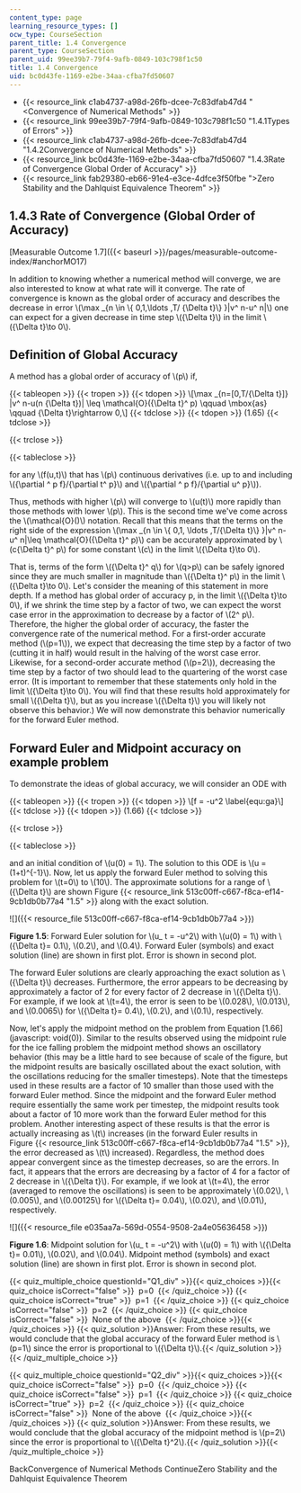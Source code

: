 ```yaml
---
content_type: page
learning_resource_types: []
ocw_type: CourseSection
parent_title: 1.4 Convergence
parent_type: CourseSection
parent_uid: 99ee39b7-79f4-9afb-0849-103c798f1c50
title: 1.4 Convergence
uid: bc0d43fe-1169-e2be-34aa-cfba7fd50607
---
```


*   {{< resource_link c1ab4737-a98d-26fb-dcee-7c83dfab47d4 "\<Convergence of Numerical Methods" >}}
*   {{< resource_link 99ee39b7-79f4-9afb-0849-103c798f1c50 "1.4.1Types of Errors" >}}
*   {{< resource_link c1ab4737-a98d-26fb-dcee-7c83dfab47d4 "1.4.2Convergence of Numerical Methods" >}}
*   {{< resource_link bc0d43fe-1169-e2be-34aa-cfba7fd50607 "1.4.3Rate of Convergence Global Order of Accuracy" >}}
*   {{< resource_link fab29380-eb66-91e4-e3ce-4dfce3f50fbe "\>Zero Stability and the Dahlquist Equivalence Theorem" >}}

1.4.3 Rate of Convergence (Global Order of Accuracy)
----------------------------------------------------

[Measurable Outcome 1.7]({{< baseurl >}}/pages/measurable-outcome-index/#anchorMO17)

In addition to knowing whether a numerical method will converge, we are also interested to know at what rate will it converge. The rate of convergence is known as the global order of accuracy and describes the decrease in error \\(\\max \_{n \\in \\{ 0,1,\\ldots ,T/ {\\Delta t}\\} }|v^ n-u^ n|\\) one can expect for a given decrease in time step \\({\\Delta t}\\) in the limit \\({\\Delta t}\\to 0\\).

Definition of Global Accuracy
-----------------------------

A method has a global order of accuracy of \\(p\\) if,

{{< tableopen >}}
{{< tropen >}}
{{< tdopen >}}
\\\[\\max \_{n=\[0,T/{\\Delta t}\]} |v^ n-u(n {\\Delta t})| \\leq \\mathcal{O}({\\Delta t}^ p) \\qquad \\mbox{as} \\qquad {\\Delta t}\\rightarrow 0,\\\]
{{< tdclose >}}
{{< tdopen >}}
(1.65)
{{< tdclose >}}

{{< trclose >}}

{{< tableclose >}}

for any \\(f(u,t)\\) that has \\(p\\) continuous derivatives (i.e. up to and including \\({\\partial ^ p f}/{\\partial t^ p}\\) and \\({\\partial ^ p f}/{\\partial u^ p}\\)).

Thus, methods with higher \\(p\\) will converge to \\(u(t)\\) more rapidly than those methods with lower \\(p\\). This is the second time we've come across the \\(\\mathcal{O}()\\) notation. Recall that this means that the terms on the right side of the expression \\(\\max \_{n \\in \\{ 0,1, \\ldots ,T/{\\Delta t}\\} }|v^ n-u^ n|\\leq \\mathcal{O}({\\Delta t}^ p)\\) can be accurately approximated by \\(c{\\Delta t}^ p\\) for some constant \\(c\\) in the limit \\({\\Delta t}\\to 0\\).

That is, terms of the form \\({\\Delta t}^ q\\) for \\(q>p\\) can be safely ignored since they are much smaller in magnitude than \\({\\Delta t}^ p\\) in the limit \\({\\Delta t}\\to 0\\). Let's consider the meaning of this statement in more depth. If a method has global order of accuracy p, in the limit \\({\\Delta t}\\to 0\\), if we shrink the time step by a factor of two, we can expect the worst case error in the approximation to decrease by a factor of \\(2^ p\\). Therefore, the higher the global order of accuracy, the faster the convergence rate of the numerical method. For a first-order accurate method (\\(p=1\\)), we expect that decreasing the time step by a factor of two (cutting it in half) would result in the halving of the worst case error. Likewise, for a second-order accurate method (\\(p=2\\)), decreasing the time step by a factor of two should lead to the quartering of the worst case error. (It is important to remember that these statements only hold in the limit \\({\\Delta t}\\to 0\\). You will find that these results hold approximately for small \\({\\Delta t}\\), but as you increase \\({\\Delta t}\\) you will likely not observe this behavior.) We will now demonstrate this behavior numerically for the forward Euler method.

Forward Euler and Midpoint accuracy on example problem
------------------------------------------------------

To demonstrate the ideas of global accuracy, we will consider an ODE with

{{< tableopen >}}
{{< tropen >}}
{{< tdopen >}}
\\\[f = -u^2 \\label{equ:ga}\\\]
{{< tdclose >}}
{{< tdopen >}}
(1.66)
{{< tdclose >}}

{{< trclose >}}

{{< tableclose >}}

and an initial condition of \\(u(0) = 1\\). The solution to this ODE is \\(u = (1+t)^{-1}\\). Now, let us apply the forward Euler method to solving this problem for \\(t=0\\) to \\(10\\). The approximate solutions for a range of \\({\\Delta t}\\) are shown Figure {{< resource_link 513c00ff-c667-f8ca-ef14-9cb1db0b77a4 "1.5" >}} along with the exact solution.

![]({{< resource_file 513c00ff-c667-f8ca-ef14-9cb1db0b77a4 >}})

**Figure 1.5**: Forward Euler solution for \\(u\_ t = -u^2\\) with \\(u(0) = 1\\) with \\({\\Delta t}= 0.1\\), \\(0.2\\), and \\(0.4\\). Forward Euler (symbols) and exact solution (line) are shown in first plot. Error is shown in second plot.

The forward Euler solutions are clearly approaching the exact solution as \\({\\Delta t}\\) decreases. Furthermore, the error appears to be decreasing by approximately a factor of 2 for every factor of 2 decrease in \\({\\Delta t}\\). For example, if we look at \\(t=4\\), the error is seen to be \\(0.028\\), \\(0.013\\), and \\(0.0065\\) for \\({\\Delta t}= 0.4\\), \\(0.2\\), and \\(0.1\\), respectively.

Now, let's apply the midpoint method on the problem from Equation [1.66](javascript: void(0)). Similar to the results observed using the midpoint rule for the ice falling problem the midpoint method shows an oscillatory behavior (this may be a little hard to see because of scale of the figure, but the midpoint results are basically oscillated about the exact solution, with the oscillations reducing for the smaller timesteps). Note that the timesteps used in these results are a factor of 10 smaller than those used with the forward Euler method. Since the midpoint and the forward Euler method require essentially the same work per timestep, the midpoint results took about a factor of 10 more work than the forward Euler method for this problem. Another interesting aspect of these results is that the error is actually increasing as \\(t\\) increases (in the forward Euler results in Figure {{< resource_link 513c00ff-c667-f8ca-ef14-9cb1db0b77a4 "1.5" >}}, the error decreased as \\(t\\) increased). Regardless, the method does appear convergent since as the timestep decreases, so are the errors. In fact, it appears that the errors are decreasing by a factor of 4 for a factor of 2 decrease in \\({\\Delta t}\\). For example, if we look at \\(t=4\\), the error (averaged to remove the oscillations) is seen to be approximately \\(0.02\\), \\(0.005\\), and \\(0.00125\\) for \\({\\Delta t}= 0.04\\), \\(0.02\\), and \\(0.01\\), respectively.

![]({{< resource_file e035aa7a-569d-0554-9508-2a4e05636458 >}})

**Figure 1.6**: Midpoint solution for \\(u\_ t = -u^2\\) with \\(u(0) = 1\\) with \\({\\Delta t}= 0.01\\), \\(0.02\\), and \\(0.04\\). Midpoint method (symbols) and exact solution (line) are shown in first plot. Error is shown in second plot.

{{< quiz_multiple_choice questionId="Q1_div" >}}{{< quiz_choices >}}{{< quiz_choice isCorrect="false" >}}&nbsp; p=0 &nbsp;{{< /quiz_choice >}}
{{< quiz_choice isCorrect="true" >}}&nbsp; p=1 &nbsp;{{< /quiz_choice >}}
{{< quiz_choice isCorrect="false" >}}&nbsp; p=2 &nbsp;{{< /quiz_choice >}}
{{< quiz_choice isCorrect="false" >}}&nbsp; None of the above &nbsp;{{< /quiz_choice >}}{{< /quiz_choices >}}
{{< quiz_solution >}}Answer: From these results, we would conclude that the global accuracy of the forward Euler method is \\(p=1\\) since the error is proportional to \\({\\Delta t}\\).{{< /quiz_solution >}}{{< /quiz_multiple_choice >}}

{{< quiz_multiple_choice questionId="Q2_div" >}}{{< quiz_choices >}}{{< quiz_choice isCorrect="false" >}}&nbsp; p=0 &nbsp;{{< /quiz_choice >}}
{{< quiz_choice isCorrect="false" >}}&nbsp; p=1 &nbsp;{{< /quiz_choice >}}
{{< quiz_choice isCorrect="true" >}}&nbsp; p=2 &nbsp;{{< /quiz_choice >}}
{{< quiz_choice isCorrect="false" >}}&nbsp; None of the above &nbsp;{{< /quiz_choice >}}{{< /quiz_choices >}}
{{< quiz_solution >}}Answer: From these results, we would conclude that the global accuracy of the midpoint method is \\(p=2\\) since the error is proportional to \\({\\Delta t}^2\\).{{< /quiz_solution >}}{{< /quiz_multiple_choice >}}

BackConvergence of Numerical Methods ContinueZero Stability and the Dahlquist Equivalence Theorem
